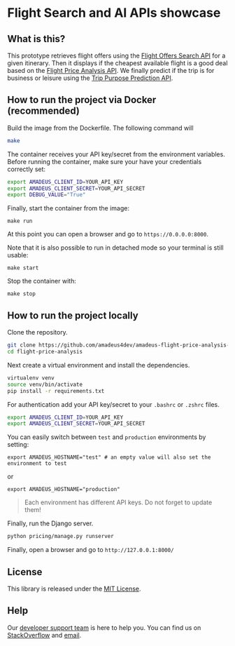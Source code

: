# Flight Search and AI APIs showcase

## What is this?

This prototype retrieves flight offers using the [Flight Offers Search API](https://developers.amadeus.com/self-service/category/air/api-doc/flight-offers-search) for a given itinerary. Then it displays if the cheapest available flight is a good deal based on the [Flight Price Analysis API](https://developers.amadeus.com/self-service/category/air/api-doc/flight-price-analysis). 
We finally predict if the trip is for business or leisure using the [Trip Purpose Prediction API](https://developers.amadeus.com/self-service/category/trip/api-doc/trip-purpose-prediction).

## How to run the project via Docker (recommended)

Build the image from the Dockerfile. The following command will 

```sh
make
```

The container receives your API key/secret from the environment variables.
Before running the container, make sure your have your credentials correctly
set:

```sh
export AMADEUS_CLIENT_ID=YOUR_API_KEY
export AMADEUS_CLIENT_SECRET=YOUR_API_SECRET
export DEBUG_VALUE="True"
```

Finally, start the container from the image:

```
make run
```

At this point you can open a browser and go to `https://0.0.0.0:8000`.

Note that it is also possible to run in detached mode so your terminal is still
usable:

```
make start
```

Stop the container with:

```
make stop
```

## How to run the project locally

Clone the repository.

```sh
git clone https://github.com/amadeus4dev/amadeus-flight-price-analysis-django.git
cd flight-price-analysis
```

Next create a virtual environment and install the dependencies.

```sh
virtualenv venv
source venv/bin/activate
pip install -r requirements.txt
```

For authentication add your API key/secret to your `.bashrc` or `.zshrc` files.

```sh
export AMADEUS_CLIENT_ID=YOUR_API_KEY
export AMADEUS_CLIENT_SECRET=YOUR_API_SECRET
```

You can easily switch between `test` and `production` environments by setting:

```
export AMADEUS_HOSTNAME="test" # an empty value will also set the environment to test
```

or

```
export AMADEUS_HOSTNAME="production"
```

> Each environment has different API keys. Do not forget to update them!

Finally, run the Django server.

```sh
python pricing/manage.py runserver
```

Finally, open a browser and go to `http://127.0.0.1:8000/`

## License

This library is released under the [MIT License](LICENSE).

## Help

Our [developer support team](https://developers.amadeus.com/support) is here
to help you. You can find us on
[StackOverflow](https://stackoverflow.com/questions/tagged/amadeus) and
[email](mailto:developers@amadeus.com).

